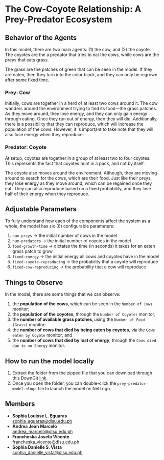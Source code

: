 # The Cow-Coyote Relationship: A Prey-Predator Ecosystem

## Behavior of the Agents
In this model, there are two main agents: (1) the cow, and (2) the coyote. The coyotes are the a predator that tries to eat the cows, while cows are the preys that eats grass. 

The grass are the patches of green that can be seen in the model. If they are eaten, then they turn into the color black, and they can only be regrown after some fixed time.

### Prey: Cow
Initially, cows are together in a herd of at least two cows around it. The cow wanders around the environment trying to find its food—the grass patches. As they move around, they lose energy, and they can only gain energy through eating. Once they run out of energy, then they will die. Additionally, there is a possibility that they can reproduce, which will increase the population of the cows. However, it is important to take note that they will also lose energy when they reproduce.

### Predator: Coyote
At setup, coyotes are together in a group of at least two to four coyotes. This represents the fact that coyotes hunt in a pack, and not by itself.

The coyote also moves around the environment. Although, they are moving around to search for the cows, which are their food. Just like their preys, they lose energy as they move around, which can be regained once they eat. They can also reproduce based on a fixed probability, and they lose half of their energy when they reproduce. 

## Adjustable Parameters
To fully understand how each of the components affect the system as a whole, the model has six (6) configurable parameters:
1. `num-preys` → the initial number of cows in the model
2. `num-predators` → the initial number of coyotes in the model
3. `food-growth-time` → dictates the time (in seconds) it takes for an eaten grass patch to grow 
4. `fixed-energy` → the initial energy all cows and coyotes have in the model
5. `fixed-coyote-reproducing` → the probability that a coyote will reproduce
6. `fixed-cow-reproducing` → the probability that a cow will reproduce

## Things to Observe
In the model, there are some things that we can observe:
1. the **population of the cows**, which can be seen in the `Number of Cows` monitor;
2. the **population of the coyotes**, through the `Number of Coyotes` monitor;
3. the **number of available grass patches**, using the `Number of Food (Grass)` monitor;
4. the **number of cows that died by being eaten by coyotes**, via the `Cows eaten by Coyote` monitor; and
5. the **number of cows that died by lost of energy**, through the `Cows died due to no Energy` monitor.

## How to run the model locally
1. Extract the folder from the zipped file that you can download through this DownGit [link](https://minhaskamal.github.io/DownGit/#/home?url=https://github.com/francheska-vicente/prey-predator-model).
2. Once you open the folder, you can double-click the `prey-predator-model.nlogo` file to launch the model on NetLogo.

## Members
- **Sophia Louisse L. Eguaras** <br/>
sophia_eguaras@dlsu.edu.ph
- **Andrea Jean Marcelo**  <br/>
andrea_marcelo@dlsu.edu.ph
- **Francheska Josefa Vicente**  <br/>
francheska_vicente@dlsu.edu.ph
- **Sophia Danielle S. Vista** <br/>
sophia_danielle_vista@dlsu.edu.ph
